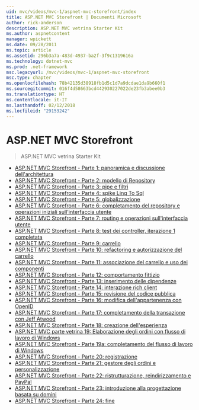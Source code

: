 ```yaml
---
uid: mvc/videos/mvc-1/aspnet-mvc-storefront/index
title: ASP.NET MVC Storefront | Documenti Microsoft
author: rick-anderson
description: ASP.NET MVC vetrina Starter Kit
ms.author: aspnetcontent
manager: wpickett
ms.date: 09/28/2011
ms.topic: article
ms.assetid: 296b3a7a-483d-4937-ba2f-3f9c1319616a
ms.technology: dotnet-mvc
ms.prod: .net-framework
msc.legacyurl: /mvc/videos/mvc-1/aspnet-mvc-storefront
msc.type: chapter
ms.openlocfilehash: 78b42135d38918fb1d5c1d7a9dcdae1da9b660f1
ms.sourcegitcommit: 016f4d58663bcd442930227022de23fb3abee0b3
ms.translationtype: HT
ms.contentlocale: it-IT
ms.lasthandoff: 02/12/2018
ms.locfileid: "29153242"
---
```

<a name="aspnet-mvc-storefront"></a>ASP.NET MVC Storefront
====================
> ASP.NET MVC vetrina Starter Kit


- [ASP.NET MVC Storefront - Parte 1: panoramica e discussione dell'architettura](aspnet-mvc-storefront-part-1-architectural-discussion-and-overview.md)
- [ASP.NET MVC Storefront - Parte 2: modello di Repository](aspnet-mvc-storefront-part-2-the-repository-pattern.md)
- [ASP.NET MVC Storefront - Parte 3: pipe e filtri](aspnet-mvc-storefront-part-3-pipes-and-filters.md)
- [ASP.NET MVC Storefront - Parte 4: spike Linq To Sql](aspnet-mvc-storefront-part-4-linq-to-sql-spike.md)
- [ASP.NET MVC Storefront - Parte 5: globalizzazione](aspnet-mvc-storefront-part-5-globalization.md)
- [ASP.NET MVC Storefront - Parte 6: completamento del repository e operazioni iniziali sull'interfaccia utente](aspnet-mvc-storefront-part-6-finishing-the-repository-and-initial-ui-work.md)
- [ASP.NET MVC Storefront - Parte 7: routing e operazioni sull'interfaccia utente](aspnet-mvc-storefront-part-7-routing-and-ui-work.md)
- [ASP.NET MVC Storefront - Parte 8: test dei controller, iterazione 1 completata](aspnet-mvc-storefront-part-8-testing-controllers-iteration-1-complete.md)
- [ASP.NET MVC Storefront - Parte 9: carrello](aspnet-mvc-storefront-part-9-the-shopping-cart.md)
- [ASP.NET MVC Storefront - Parte 10: refactoring e autorizzazione del carrello](aspnet-mvc-storefront-part-10-shopping-cart-refactor-and-authorization.md)
- [ASP.NET MVC Storefront - Parte 11: associazione del carrello e uso dei componenti](aspnet-mvc-storefront-part-11-hooking-up-the-shopping-cart-and-using-components.md)
- [ASP.NET MVC Storefront - Parte 12: comportamento fittizio](aspnet-mvc-storefront-part-12-mocking.md)
- [ASP.NET MVC Storefront - Parte 13: inserimento delle dipendenze](aspnet-mvc-storefront-part-13-dependency-injection.md)
- [ASP.NET MVC Storefront - Parte 14: interazione rich client](aspnet-mvc-storefront-part-14-rich-client-interaction.md)
- [ASP.NET MVC Storefront - Parte 15: revisione del codice pubblica](aspnet-mvc-storefront-part-15-public-code-review.md)
- [ASP.NET MVC Storefront - Parte 16: modifica dell'appartenenza con OpenID](aspnet-mvc-storefront-part-16-membership-redo-with-openid.md)
- [ASP.NET MVC Storefront - Parte 17: completamento della transazione con Jeff Atwood](aspnet-mvc-storefront-part-17-checkout-with-jeff-atwood.md)
- [ASP.NET MVC Storefront - Parte 18: creazione dell'esperienza](aspnet-mvc-storefront-part-18-creating-an-experience.md)
- [ASP.NET MVC parte vetrina 19: Elaborazione degli ordini con flusso di lavoro di Windows](aspnet-mvc-storefront-part-19-processing-orders-with-windows-workflow.md)
- [ASP.NET MVC Storefront - Parte 19a: completamento del flusso di lavoro di Windows](aspnet-mvc-storefront-part-19a-windows-workflow-followup.md)
- [ASP.NET MVC Storefront - Parte 20: registrazione](aspnet-mvc-storefront-part-20-logging.md)
- [ASP.NET MVC Storefront - Parte 21: gestore degli ordini e personalizzazione](aspnet-mvc-storefront-part-21-order-manager-and-personalization.md)
- [ASP.NET MVC Storefront - Parte 22: ristrutturazione, reindirizzamento e PayPal](aspnet-mvc-storefront-part-22-restructuring-rerouting-and-paypal.md)
- [ASP.NET MVC Storefront - Parte 23: introduzione alla progettazione basata su domini](aspnet-mvc-storefront-part-23-getting-started-with-domain-driven-design.md)
- [ASP.NET MVC Storefront - Parte 24: fine](aspnet-mvc-storefront-part-24-finis.md)
